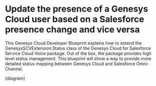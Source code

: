 # Update the presence of a Genesys Cloud user based on a Salesforce presence change and vice versa

This Genesys Cloud Developer Blueprint explains how to extend the GenesysSCVExtension.Status class of the Genesys Cloud for Salesforce Service Cloud Voice package. Out of the box, the package provides high level status management. This blueprint will show a way to provide more detailed status mapping between Genesys Cloud and Salesforce Omni-Channel.

{diagram}